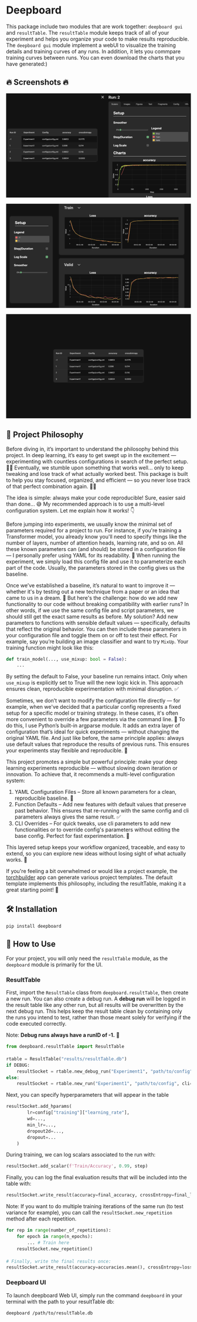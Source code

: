 # Deepboard
This package include two modules that are work together: 
`deepboard gui` and `resultTable`. The `resultTable` module 
keeps track of all of your experiment and helps you organize 
your code to make results reproducible. The `deepboard gui` module
implement a webUI to visualize the training details and training 
curves of any runs. In addition, it lets you commpare training curves
between runs. You can even download the charts that you have generated:)
## 🔥 Screenshots 🔥
![](./assets/main_view.png)


![](./assets/compare_view.png)


![](./assets/full_table_view.png)
## 🌟 Project Philosophy
Before diving in, it’s important to understand the philosophy behind this project. In deep learning, it’s easy to get 
swept up in the excitement — experimenting with countless configurations in search of the perfect setup. 🔬✨ 
Eventually, we stumble upon something that works well... only to keep tweaking and lose track of what actually worked 
best. This package is built to help you stay focused, organized, and efficient — so you never lose track of that perfect 
combination again. 🧠✅

The idea is simple: always make your code reproducible!
Sure, easier said than done... 😅 My recommended approach is to use a multi-level configuration system. Let me explain 
how it works! 👇

Before jumping into experiments, we usually know the minimal set of parameters required for a project to run.
For instance, if you're training a Transformer model, you already know you'll need to specify things like the number of 
layers, number of attention heads, learning rate, and so on. All these known parameters can (and should) be stored in a 
configuration file — I personally prefer using YAML for its readability. 📄 When running the experiment, we simply load 
this config file and use it to parameterize each part of the code. Usually, the parameters stored in the config gives 
us the baseline.

Once we’ve established a baseline, it’s natural to want to improve it — whether it's by testing out a new technique from
a paper or an idea that came to us in a dream. 🚀 But here's the challenge: how do we add new functionality to our code 
without breaking compatibility with earlier runs? In other words, if we use the same config file and script parameters, 
we should still get the exact same results as before. My solution? Add new parameters to functions with sensible 
default values — specifically, defaults that reflect the original behavior. You can then include these parameters in 
your configuration file and toggle them on or off to test their effect. For example, say you’re building an image 
classifier and want to try `MixUp`. Your training function might look like this:
```python
def train_model(..., use_mixup: bool = False):
    ...
```
By setting the default to False, your baseline run remains intact. Only when `use_mixup` is explicitly set to True will 
the new logic kick in. This approach ensures clean, reproducible experimentation with minimal disruption. ✅

Sometimes, we don’t want to modify the configuration file directly — for example, when we've decided that a particular 
config represents a fixed setup for a specific model or training strategy.
In these cases, it's often more convenient to override a few parameters via the command line. 🧪
To do this, I use Python’s built-in argparse module. It adds an extra layer of configuration that’s ideal for quick 
experiments — without changing the original YAML file. And just like before, the same principle applies: always use 
default values that reproduce the results of previous runs. This ensures your experiments stay flexible and reproducible. 🔁

This project promotes a simple but powerful principle: make your deep learning experiments reproducible — without 
slowing down iteration or innovation. To achieve that, it recommends a multi-level configuration system:
1. YAML Configuration Files – Store all known parameters for a clean, reproducible baseline. 📄
2. Function Defaults – Add new features with default values that preserve past behavior. This ensures that re-running 
with the same config and cli parameters always gives the same result. ✅
3. CLI Overrides – For quick tweaks, use cli parameters to add new functionalities or to override config's parameters 
without editing the base config. Perfect for fast experimentation. 🧪

This layered setup keeps your workflow organized, traceable, and easy to extend, so you can explore new ideas without 
losing sight of what actually works. 🔁

If you're feeling a bit overwhelmed or would like a project example, the 
[torchbuilder](https://github.com/anthol42/torchbuilder/tree/dev) app can generate various project templates. The 
default template implements this philosophy, including the resultTable, making it a great starting point! 🚀

## 🛠️ Installation
```shell
pip install deepboard
```

## 🚀 How to Use
For your project, you will only need the `resultTable` module, as the `deepboard` module is primarily for the UI.

### ResultTable
First, import the `ResultTable` class from `deepboard.resultTable`, then create a new run. You can also create a debug run. 
A **debug run** will be logged in the result table like any other run, but all results will be overwritten by the next 
debug run. This helps keep the result table clean by containing only the runs you intend to test, rather than those 
meant solely for verifying if the code executed correctly.

Note: **Debug runs always have a runID of -1.** 🔧
```python
from deepboard.resultTable import ResultTable
    
rtable = ResultTable("results/resultTable.db")
if DEBUG:
    resultSocket = rtable.new_debug_run("Experiment1", "path/to/config", cli=vars(args).copy())
else:
    resultSocket = rtable.new_run("Experiment1", "path/to/config", cli=vars(args).copy())
```

Next, you can specify hyperparameters that will appear in the table
```python
resultSocket.add_hparams(
        lr=config["training"]["learning_rate"],
        wd=...,
        min_lr=...,
        dropout2d=...,
        dropout=...
    )
```

During training, we can log scalars associated to the run with:
```python
resultSocket.add_scalar(f'Train/Accuracy', 0.99, step)
```

Finally, you can log the final evaluation results that will be included into the table with:
```python
resultSocket.write_result(accuracy=final_accuracy, crossEntropy=final_loss)
```

Note: If you want to do multiple training iterations of the same run (to test variance for example), you can call the 
```resultSocket.new_repetition``` method after each repetition. 
```python
for rep in range(number_of_repetitions):
    for epoch in range(n_epochs):
        ... # Train here
    resultSocket.new_repetition()

# Finally, write the final results once:
resultSocket.write_result(accuracy=accuracies.mean(), crossEntropy=losses.mean())
```

### Deepboard UI
To launch deepboard Web UI, simply run the command `deepboard` in your terminal with the path to your resultTable db:
```shell
deepboard /path/to/resultTable.db
```